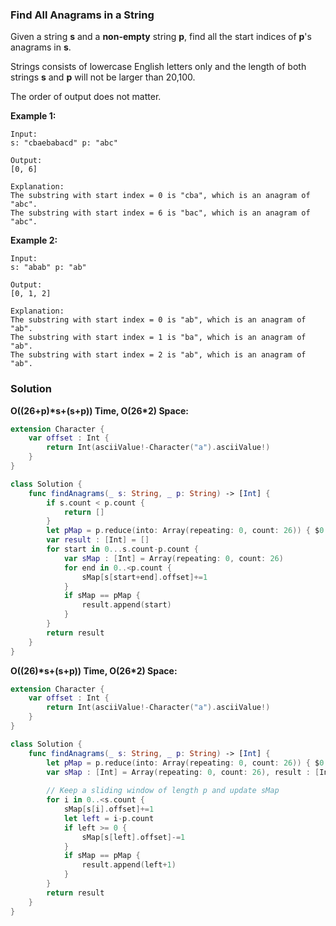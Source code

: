 
### Find All Anagrams in a String

Given a string __s__ and a __non-empty__ string __p__, find all the start indices of __p__'s anagrams in __s__.

Strings consists of lowercase English letters only and the length of both strings __s__ and __p__ will not be larger than 20,100.

The order of output does not matter.

__Example 1:__
```
Input:
s: "cbaebabacd" p: "abc"

Output:
[0, 6]

Explanation:
The substring with start index = 0 is "cba", which is an anagram of "abc".
The substring with start index = 6 is "bac", which is an anagram of "abc".
```
__Example 2:__
```
Input:
s: "abab" p: "ab"

Output:
[0, 1, 2]

Explanation:
The substring with start index = 0 is "ab", which is an anagram of "ab".
The substring with start index = 1 is "ba", which is an anagram of "ab".
The substring with start index = 2 is "ab", which is an anagram of "ab".
```

### Solution
__O((26+p)\*s+(s+p)) Time, O(26*2) Space:__
```Swift
extension Character {
    var offset : Int {
        return Int(asciiValue!-Character("a").asciiValue!)
    }
}

class Solution {
    func findAnagrams(_ s: String, _ p: String) -> [Int] {
        if s.count < p.count {
            return []
        }
        let pMap = p.reduce(into: Array(repeating: 0, count: 26)) { $0[$1.offset]+=1 }, s = Array(s)
        var result : [Int] = []
        for start in 0...s.count-p.count {
            var sMap : [Int] = Array(repeating: 0, count: 26)
            for end in 0..<p.count {
                sMap[s[start+end].offset]+=1
            }
            if sMap == pMap {
                result.append(start)
            }
        }
        return result
    }
}
```
__O((26)\*s+(s+p)) Time, O(26*2) Space:__
```Swift
extension Character {
    var offset : Int {
        return Int(asciiValue!-Character("a").asciiValue!)
    }
}

class Solution {
    func findAnagrams(_ s: String, _ p: String) -> [Int] {
        let pMap = p.reduce(into: Array(repeating: 0, count: 26)) { $0[$1.offset]+=1 }, s = Array(s)
        var sMap : [Int] = Array(repeating: 0, count: 26), result : [Int] = []
        
        // Keep a sliding window of length p and update sMap
        for i in 0..<s.count {
            sMap[s[i].offset]+=1
            let left = i-p.count
            if left >= 0 {
                sMap[s[left].offset]-=1
            }
            if sMap == pMap {
                result.append(left+1)
            }
        }
        return result
    }
}
```